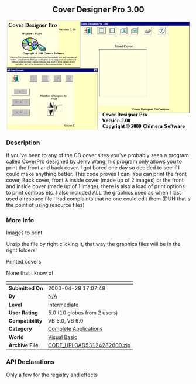 ﻿<div align="center">

## Cover Designer Pro 3\.00

<img src="PIC20004281990841.jpg">
</div>

### Description

If you've been to any of the CD cover sites you've probably seen a program called CoverPro designed by Jerry Wang, his program only allows you to print the front and back cover. I got bored one day so decided to see if I could make anything better. This code proves I can. You can print the front cover, Back cover, front & inside cover (made up of 2 images) or the front and inside cover (made up of 1 image), there is also a load of print options to print combos etc. I also included ALL the graphics used as when I last used a resouce file I had complaints that no one could edit them (DUH that's the point of using resource files)
 
### More Info
 
Images to print

Unzip the file by right clicking it, that way the graphics files will be in the right folders

Printed covers

None that I know of


<span>             |<span>
---                |---
**Submitted On**   |2000-04-28 17:07:48
**By**             |[N/A](https://github.com/Planet-Source-Code/PSCIndex/blob/master/ByAuthor/empty.md)
**Level**          |Intermediate
**User Rating**    |5.0 (10 globes from 2 users)
**Compatibility**  |VB 5\.0, VB 6\.0
**Category**       |[Complete Applications](https://github.com/Planet-Source-Code/PSCIndex/blob/master/ByCategory/complete-applications__1-27.md)
**World**          |[Visual Basic](https://github.com/Planet-Source-Code/PSCIndex/blob/master/ByWorld/visual-basic.md)
**Archive File**   |[CODE\_UPLOAD53124282000\.zip](https://github.com/Planet-Source-Code/cover-designer-pro-3-00__1-7669/archive/master.zip)

### API Declarations

Only a few for the registry and effects





